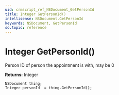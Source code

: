 ```yaml
---
uid: crmscript_ref_NSDocument_GetPersonId
title: Integer GetPersonId()
intellisense: NSDocument.GetPersonId
keywords: NSDocument, GetPersonId
so.topic: reference
---
```


# Integer GetPersonId()

Person ID of person the appointment is with, may be 0

**Returns:** Integer

```crmscript
NSDocument thing;
Integer personId  = thing.GetPersonId();
```

